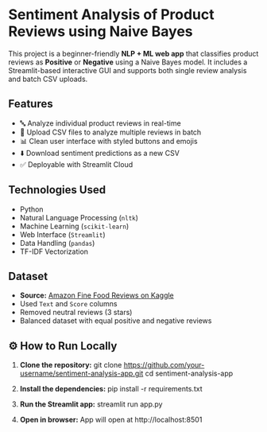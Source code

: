 # Sentiment Analysis of Product Reviews using Naive Bayes

This project is a beginner-friendly **NLP + ML web app** that classifies product reviews as **Positive** or **Negative** using a Naive Bayes model. It includes a Streamlit-based interactive GUI and supports both single review analysis and batch CSV uploads.

## Features

- 🔤 Analyze individual product reviews in real-time
- 📁 Upload CSV files to analyze multiple reviews in batch
- 📊 Clean user interface with styled buttons and emojis
- ⬇️ Download sentiment predictions as a new CSV
- ✅ Deployable with Streamlit Cloud


## Technologies Used

- Python
- Natural Language Processing (`nltk`)
- Machine Learning (`scikit-learn`)
- Web Interface (`Streamlit`)
- Data Handling (`pandas`)
- TF-IDF Vectorization


## Dataset

- **Source:** [Amazon Fine Food Reviews on Kaggle](https://www.kaggle.com/datasets/snap/amazon-fine-food-reviews)
- Used `Text` and `Score` columns
- Removed neutral reviews (3 stars)
- Balanced dataset with equal positive and negative reviews


## ⚙️ How to Run Locally

1. **Clone the repository:**
git clone https://github.com/your-username/sentiment-analysis-app.git
cd sentiment-analysis-app

2. **Install the dependencies:**
pip install -r requirements.txt

3. **Run the Streamlit app:**
streamlit run app.py

4. **Open in browser:**
App will open at http://localhost:8501
